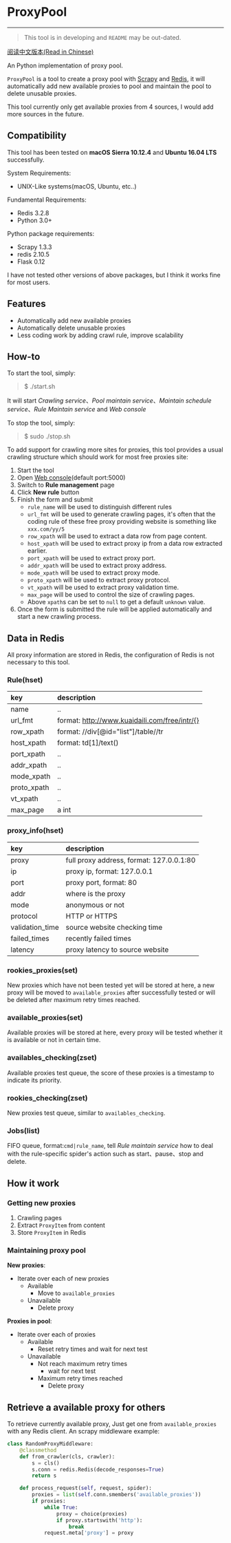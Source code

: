# ProxyPool

---
> This tool is in developing and `README` may be out-dated.

[阅读中文版本(Read in Chinese)](README_CN.md)

An Python implementation of proxy pool.

`ProxyPool` is a tool to create a proxy pool with [Scrapy](https://scrapy.org) and [Redis](http://redis.io), it will automatically add new available proxies to pool and maintain the pool to delete unusable proxies.

This tool currently only get available proxies from 4 sources, I would add more sources in the future.

## Compatibility

This tool has been tested on **macOS Sierra 10.12.4** and **Ubuntu 16.04 LTS** successfully.

System Requirements:

* UNIX-Like systems(macOS, Ubuntu, etc..)

Fundamental Requirements:

* Redis 3.2.8
* Python 3.0+

Python package requirements:

* Scrapy 1.3.3
* redis 2.10.5
* Flask 0.12

I have not tested other versions of above packages, but I think it works fine for most users.

## Features

* Automatically add new available proxies
* Automatically delete unusable proxies
* Less coding work by adding crawl rule, improve scalability

## How-to

To start the tool, simply:
> $ ./start.sh

It will start *Crawling service*、*Pool maintain service*、*Maintain schedule service*、*Rule Maintain service* and *Web console*

To stop the tool, simply:
> $ sudo ./stop.sh

To add support for crawling more sites for proxies, this tool provides a usual crawling structure which should work for most free proxies site:

1. Start the tool
2. Open [Web console](http://localhost:5000)(default port:5000)
3. Switch to **Rule management** page
4. Click **New rule** button
5. Finish the form and submit
	* `rule_name` will be used to distinguish different rules
	* `url_fmt` will be used to generate crawling pages, it's often that the coding rule of these free proxy providing website is something like `xxx.com/yy/5`
	* `row_xpath` will be used to extract a data row from page content.
	* `host_xpath` will be used to extract proxy ip from a data row extracted earlier.
	* `port_xpath` will be used to extract proxy port.
	* `addr_xpath` will be used to extract proxy address.
	* `mode_xpath` will be used to extract proxy mode.
	* `proto_xpath` will be used to extract proxy protocol.
	* `vt_xpath` will be used to extract proxy validation time.
	* `max_page` will be used to control the size of crawling pages.
	* Above `xpath`s can be set to `null` to get a default `unknown` value.
6. Once the form is submitted the rule will be applied automatically and start a new crawling process.

## Data in Redis

All proxy information are stored in Redis, the configuration of Redis is not necessary to this tool.

### Rule(hset)

key|description
:---|:---
name|..
url_fmt|format: http://www.kuaidaili.com/free/intr/{}
row_xpath|format: //div[@id="list"]/table//tr
host_xpath|format: td[1]/text()
port_xpath|..
addr_xpath|..
mode_xpath|..
proto_xpath|..
vt_xpath|..
max_page|a int

### proxy_info(hset)

key|description
:---|:---
proxy|full proxy address, format: 127.0.0.1:80
ip|proxy ip, format: 127.0.0.1
port|proxy port, format: 80
addr|where is the proxy
mode|anonymous or not
protocol| HTTP or HTTPS
validation_time|source website checking time
failed_times|recently failed times
latency|proxy latency to source website

### rookies_proxies(set)

New proxies which have not been tested yet will be stored at here, a new proxy will be moved to `available_proxies` after successfully tested or will be deleted after maximum retry times reached.

### available_proxies(set)

Available proxies will be stored at here, every proxy will be tested whether it is available or not in certain time.

### availables_checking(zset)

Available proxies test queue, the score of these proxies is a timestamp to indicate its priority.

### rookies_checking(zset)

New proxies test queue, similar to `availables_checking`.

### Jobs(list)

FIFO queue, format:`cmd|rule_name`, tell *Rule maintain service* how to deal with the rule-specific spider's action such as start、pause、stop and delete.

## How it work

### Getting new proxies

1. Crawling pages
2. Extract `ProxyItem` from content
3. Store `ProxyItem` in Redis

### Maintaining proxy pool

**New proxies**:

* Iterate over each of new proxies
	* Available	
		* Move to `available_proxies`
	* Unavailable 
		* Delete proxy

**Proxies in pool**:

* Iterate over each of proxies
	* Available	
		* Reset retry times and wait for next test
	* Unavailable 
		* Not reach maximum retry times
			* wait for next test
		* Maximum retry times reached
			* Delete proxy

## Retrieve a available proxy for others

To retrieve currently available proxy, Just get one from `available_proxies` with any Redis client.
An scrapy middleware example:

```Python
class RandomProxyMiddleware:
    @classmethod
    def from_crawler(cls, crawler):
        s = cls()
        s.conn = redis.Redis(decode_responses=True)
        return s

    def process_request(self, request, spider):
        proxies = list(self.conn.smembers('available_proxies'))
        if proxies:
            while True:
                proxy = choice(proxies)
                if proxy.startswith('http'):
                    break
            request.meta['proxy'] = proxy
```